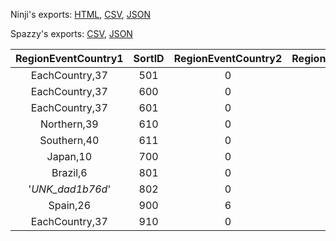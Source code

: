 Ninji's exports: [HTML](https://wuffs.org/acnh/bcsv_150/html/CalendarEventRegionParam.html), [CSV](https://wuffs.org/acnh/bcsv_150/csv/CalendarEventRegionParam.csv), [JSON](https://wuffs.org/acnh/bcsv_150/json/CalendarEventRegionParam.json)

Spazzy's exports: [CSV](https://github.com/McSpazzy/acnh-csv/blob/master/CalendarEventRegionParam.csv), [JSON](https://github.com/McSpazzy/acnh-json/blob/master/CalendarEventRegionParam.json)

| RegionEventCountry1 | SortID | RegionEventCountry2 | RegionEventCountry3 | RegionEventCountry4 | RegionEventCountry5 | UniqueID | EventLabel | ItemFrom |
|:--:|:--:|:--:|:--:|:--:|:--:|:--:|:--:|:--:|
| EachCountry,37 | 501 | 0 | 0 | 0 | 0 | 1 | 'MothersDay' | 'MotherDay' | 
| EachCountry,37 | 600 | 0 | 0 | 0 | 0 | 2 | 'WorldChild' | 'WoldChildDay' | 
| EachCountry,37 | 601 | 0 | 0 | 0 | 0 | 3 | 'FathersDay' | 'FatherDay' | 
| Northern,39 | 610 | 0 | 0 | 0 | 0 | 4 | 'SummerSolstice' | 'SummerSolstice' | 
| Southern,40 | 611 | 0 | 0 | 0 | 0 | 16 | 'WinterSolstice' | 'WinterSolstice_Southern' | 
| Japan,10 | 700 | 0 | 0 | 0 | 0 | 5 | 'Tanabata' | 'StarFestival' | 
| Brazil,6 | 801 | 0 | 0 | 0 | 0 | 7 | 'CowBoyFestival' | 'CowboyFestival' | 
| '_UNK_dad1b76d_' | 802 | 0 | 0 | 0 | 0 | 19 | 'GyurouSyokujyo' | 'AsiaStarFestival' | 
| Spain,26 | 900 | 6 | 9 | 8 | 0 | 8 | 'GrapeHarvestFestival' | 'GrapeHarvestFestival' | 
| EachCountry,37 | 910 | 0 | 0 | 0 | 0 | 10 | 'MidAutumnFestival' | 'MoonViewing' | 
